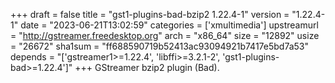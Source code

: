 +++
draft = false
title = "gst1-plugins-bad-bzip2 1.22.4-1"
version = "1.22.4-1"
date = "2023-06-21T13:02:59"
categories = ['xmultimedia']
upstreamurl = "http://gstreamer.freedesktop.org"
arch = "x86_64"
size = "12892"
usize = "26672"
sha1sum = "ff688590719b52413ac93094921b7417e5bd7a53"
depends = "['gstreamer1>=1.22.4', 'libffi>=3.2.1-2', 'gst1-plugins-bad>=1.22.4']"
+++
GStreamer bzip2 plugin (Bad).